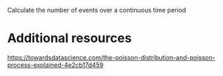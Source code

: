 Calculate the number of events over a continuous time period 

# Additional resources
https://towardsdatascience.com/the-poisson-distribution-and-poisson-process-explained-4e2cb17d459
